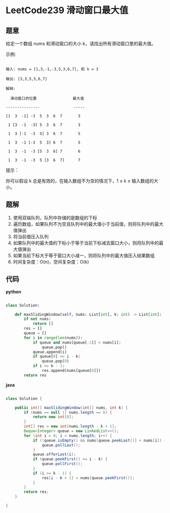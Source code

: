 # LeetCode239 滑动窗口最大值

## 题意

给定一个数组 nums 和滑动窗口的大小 k，请找出所有滑动窗口里的最大值。

示例:

```text

输入: nums = [1,3,-1,-3,5,3,6,7], 和 k = 3

输出: [3,3,5,5,6,7]

解释:

  滑动窗口的位置                最大值

---------------               -----

[1  3  -1] -3  5  3  6  7       3

 1 [3  -1  -3] 5  3  6  7       3

 1  3 [-1  -3  5] 3  6  7       5

 1  3  -1 [-3  5  3] 6  7       5

 1  3  -1  -3 [5  3  6] 7       6

 1  3  -1  -3  5 [3  6  7]      7

```

提示：

你可以假设 k 总是有效的，在输入数组不为空的情况下，1 ≤ k ≤ 输入数组的大小。

## 题解

1. 使用双端队列，队列中存储的是数组的下标
2. 遍历数组，如果队列不为空且队列中的最大值小于当前值，则将队列中的最大值弹出
3. 将当前值压入队列
4. 如果队列中的最大值的下标小于等于当前下标减去窗口大小，则将队列中的最大值弹出
5. 如果当前下标大于等于窗口大小减一，则将队列中的最大值压入结果数组
6. 时间复杂度：O(n)，空间复杂度：O(k)

## 代码

**python**

```python

class Solution:

    def maxSlidingWindow(self, nums: List[int], k: int) -> List[int]:
        if not nums:
            return []
        res = []
        queue = []
        for i in range(len(nums)):
            if queue and nums[queue[-1]] < nums[i]:
                queue.pop()
            queue.append(i)
            if queue[0] <= i - k:
                queue.pop(0)
            if i >= k - 1:
                res.append(nums[queue[0]])
        return res

```

**java**

```java

class Solution {

    public int[] maxSlidingWindow(int[] nums, int k) {
        if (nums == null || nums.length == 0) {
            return new int[0];
        }
        int[] res = new int[nums.length - k + 1];
        Deque<Integer> queue = new LinkedList<>();
        for (int i = 0; i < nums.length; i++) {
            if (!queue.isEmpty() && nums[queue.peekLast()] < nums[i]) {
                queue.pollLast();
            }
            queue.offerLast(i);
            if (queue.peekFirst() <= i - k) {
                queue.pollFirst();
            }
            if (i >= k - 1) {
                res[i - k + 1] = nums[queue.peekFirst()];
            }
        }
        return res;
    }

}

```
